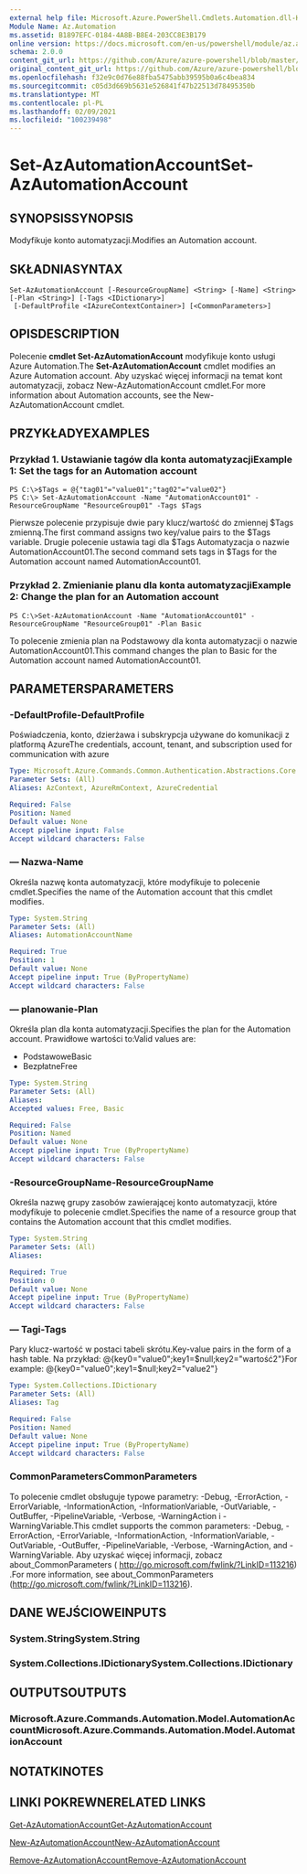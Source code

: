 ```yaml
---
external help file: Microsoft.Azure.PowerShell.Cmdlets.Automation.dll-Help.xml
Module Name: Az.Automation
ms.assetid: B1897EFC-0184-4A8B-B8E4-203CC8E3B179
online version: https://docs.microsoft.com/en-us/powershell/module/az.automation/set-azautomationaccount
schema: 2.0.0
content_git_url: https://github.com/Azure/azure-powershell/blob/master/src/Automation/Automation/help/Set-AzAutomationAccount.md
original_content_git_url: https://github.com/Azure/azure-powershell/blob/master/src/Automation/Automation/help/Set-AzAutomationAccount.md
ms.openlocfilehash: f32e9c0d76e88fba5475abb39595b0a6c4bea834
ms.sourcegitcommit: c05d3d669b5631e526841f47b22513d78495350b
ms.translationtype: MT
ms.contentlocale: pl-PL
ms.lasthandoff: 02/09/2021
ms.locfileid: "100239498"
---
```

# <span data-ttu-id="0b0e3-101">Set-AzAutomationAccount</span><span class="sxs-lookup"><span data-stu-id="0b0e3-101">Set-AzAutomationAccount</span></span>

## <span data-ttu-id="0b0e3-102">SYNOPSIS</span><span class="sxs-lookup"><span data-stu-id="0b0e3-102">SYNOPSIS</span></span>
<span data-ttu-id="0b0e3-103">Modyfikuje konto automatyzacji.</span><span class="sxs-lookup"><span data-stu-id="0b0e3-103">Modifies an Automation account.</span></span>

## <span data-ttu-id="0b0e3-104">SKŁADNIA</span><span class="sxs-lookup"><span data-stu-id="0b0e3-104">SYNTAX</span></span>

```
Set-AzAutomationAccount [-ResourceGroupName] <String> [-Name] <String> [-Plan <String>] [-Tags <IDictionary>]
 [-DefaultProfile <IAzureContextContainer>] [<CommonParameters>]
```

## <span data-ttu-id="0b0e3-105">OPIS</span><span class="sxs-lookup"><span data-stu-id="0b0e3-105">DESCRIPTION</span></span>
<span data-ttu-id="0b0e3-106">Polecenie **cmdlet Set-AzAutomationAccount** modyfikuje konto usługi Azure Automation.</span><span class="sxs-lookup"><span data-stu-id="0b0e3-106">The **Set-AzAutomationAccount** cmdlet modifies an Azure Automation account.</span></span>
<span data-ttu-id="0b0e3-107">Aby uzyskać więcej informacji na temat kont automatyzacji, zobacz New-AzAutomationAccount cmdlet.</span><span class="sxs-lookup"><span data-stu-id="0b0e3-107">For more information about Automation accounts, see the New-AzAutomationAccount cmdlet.</span></span>

## <span data-ttu-id="0b0e3-108">PRZYKŁADY</span><span class="sxs-lookup"><span data-stu-id="0b0e3-108">EXAMPLES</span></span>

### <span data-ttu-id="0b0e3-109">Przykład 1. Ustawianie tagów dla konta automatyzacji</span><span class="sxs-lookup"><span data-stu-id="0b0e3-109">Example 1: Set the tags for an Automation account</span></span>
```
PS C:\>$Tags = @{"tag01"="value01";"tag02"="value02"}
PS C:\> Set-AzAutomationAccount -Name "AutomationAccount01" -ResourceGroupName "ResourceGroup01" -Tags $Tags
```

<span data-ttu-id="0b0e3-110">Pierwsze polecenie przypisuje dwie pary klucz/wartość do zmiennej $Tags zmienną.</span><span class="sxs-lookup"><span data-stu-id="0b0e3-110">The first command assigns two key/value pairs to the $Tags variable.</span></span>
<span data-ttu-id="0b0e3-111">Drugie polecenie ustawia tagi dla $Tags Automatyzacja o nazwie AutomationAccount01.</span><span class="sxs-lookup"><span data-stu-id="0b0e3-111">The second command sets tags in $Tags for the Automation account named AutomationAccount01.</span></span>

### <span data-ttu-id="0b0e3-112">Przykład 2. Zmienianie planu dla konta automatyzacji</span><span class="sxs-lookup"><span data-stu-id="0b0e3-112">Example 2: Change the plan for an Automation account</span></span>
```
PS C:\>Set-AzAutomationAccount -Name "AutomationAccount01" -ResourceGroupName "ResourceGroup01" -Plan Basic
```

<span data-ttu-id="0b0e3-113">To polecenie zmienia plan na Podstawowy dla konta automatyzacji o nazwie AutomationAccount01.</span><span class="sxs-lookup"><span data-stu-id="0b0e3-113">This command changes the plan to Basic for the Automation account named AutomationAccount01.</span></span>

## <span data-ttu-id="0b0e3-114">PARAMETERS</span><span class="sxs-lookup"><span data-stu-id="0b0e3-114">PARAMETERS</span></span>

### <span data-ttu-id="0b0e3-115">-DefaultProfile</span><span class="sxs-lookup"><span data-stu-id="0b0e3-115">-DefaultProfile</span></span>
<span data-ttu-id="0b0e3-116">Poświadczenia, konto, dzierżawa i subskrypcja używane do komunikacji z platformą Azure</span><span class="sxs-lookup"><span data-stu-id="0b0e3-116">The credentials, account, tenant, and subscription used for communication with azure</span></span>

```yaml
Type: Microsoft.Azure.Commands.Common.Authentication.Abstractions.Core.IAzureContextContainer
Parameter Sets: (All)
Aliases: AzContext, AzureRmContext, AzureCredential

Required: False
Position: Named
Default value: None
Accept pipeline input: False
Accept wildcard characters: False
```

### <span data-ttu-id="0b0e3-117">— Nazwa</span><span class="sxs-lookup"><span data-stu-id="0b0e3-117">-Name</span></span>
<span data-ttu-id="0b0e3-118">Określa nazwę konta automatyzacji, które modyfikuje to polecenie cmdlet.</span><span class="sxs-lookup"><span data-stu-id="0b0e3-118">Specifies the name of the Automation account that this cmdlet modifies.</span></span>

```yaml
Type: System.String
Parameter Sets: (All)
Aliases: AutomationAccountName

Required: True
Position: 1
Default value: None
Accept pipeline input: True (ByPropertyName)
Accept wildcard characters: False
```

### <span data-ttu-id="0b0e3-119">— planowanie</span><span class="sxs-lookup"><span data-stu-id="0b0e3-119">-Plan</span></span>
<span data-ttu-id="0b0e3-120">Określa plan dla konta automatyzacji.</span><span class="sxs-lookup"><span data-stu-id="0b0e3-120">Specifies the plan for the Automation account.</span></span>
<span data-ttu-id="0b0e3-121">Prawidłowe wartości to:</span><span class="sxs-lookup"><span data-stu-id="0b0e3-121">Valid values are:</span></span>
- <span data-ttu-id="0b0e3-122">Podstawowe</span><span class="sxs-lookup"><span data-stu-id="0b0e3-122">Basic</span></span>
- <span data-ttu-id="0b0e3-123">Bezpłatne</span><span class="sxs-lookup"><span data-stu-id="0b0e3-123">Free</span></span>

```yaml
Type: System.String
Parameter Sets: (All)
Aliases:
Accepted values: Free, Basic

Required: False
Position: Named
Default value: None
Accept pipeline input: True (ByPropertyName)
Accept wildcard characters: False
```

### <span data-ttu-id="0b0e3-124">-ResourceGroupName</span><span class="sxs-lookup"><span data-stu-id="0b0e3-124">-ResourceGroupName</span></span>
<span data-ttu-id="0b0e3-125">Określa nazwę grupy zasobów zawierającej konto automatyzacji, które modyfikuje to polecenie cmdlet.</span><span class="sxs-lookup"><span data-stu-id="0b0e3-125">Specifies the name of a resource group that contains the Automation account that this cmdlet modifies.</span></span>

```yaml
Type: System.String
Parameter Sets: (All)
Aliases:

Required: True
Position: 0
Default value: None
Accept pipeline input: True (ByPropertyName)
Accept wildcard characters: False
```

### <span data-ttu-id="0b0e3-126">— Tagi</span><span class="sxs-lookup"><span data-stu-id="0b0e3-126">-Tags</span></span>
<span data-ttu-id="0b0e3-127">Pary klucz-wartość w postaci tabeli skrótu.</span><span class="sxs-lookup"><span data-stu-id="0b0e3-127">Key-value pairs in the form of a hash table.</span></span> <span data-ttu-id="0b0e3-128">Na przykład: @{key0="value0";key1=$null;key2="wartość2"}</span><span class="sxs-lookup"><span data-stu-id="0b0e3-128">For example: @{key0="value0";key1=$null;key2="value2"}</span></span>

```yaml
Type: System.Collections.IDictionary
Parameter Sets: (All)
Aliases: Tag

Required: False
Position: Named
Default value: None
Accept pipeline input: True (ByPropertyName)
Accept wildcard characters: False
```

### <span data-ttu-id="0b0e3-129">CommonParameters</span><span class="sxs-lookup"><span data-stu-id="0b0e3-129">CommonParameters</span></span>
<span data-ttu-id="0b0e3-130">To polecenie cmdlet obsługuje typowe parametry: -Debug, -ErrorAction, -ErrorVariable, -InformationAction, -InformationVariable, -OutVariable, -OutBuffer, -PipelineVariable, -Verbose, -WarningAction i -WarningVariable.</span><span class="sxs-lookup"><span data-stu-id="0b0e3-130">This cmdlet supports the common parameters: -Debug, -ErrorAction, -ErrorVariable, -InformationAction, -InformationVariable, -OutVariable, -OutBuffer, -PipelineVariable, -Verbose, -WarningAction, and -WarningVariable.</span></span> <span data-ttu-id="0b0e3-131">Aby uzyskać więcej informacji, zobacz about_CommonParameters ( http://go.microsoft.com/fwlink/?LinkID=113216) .</span><span class="sxs-lookup"><span data-stu-id="0b0e3-131">For more information, see about_CommonParameters (http://go.microsoft.com/fwlink/?LinkID=113216).</span></span>

## <span data-ttu-id="0b0e3-132">DANE WEJŚCIOWE</span><span class="sxs-lookup"><span data-stu-id="0b0e3-132">INPUTS</span></span>

### <span data-ttu-id="0b0e3-133">System.String</span><span class="sxs-lookup"><span data-stu-id="0b0e3-133">System.String</span></span>

### <span data-ttu-id="0b0e3-134">System.Collections.IDictionary</span><span class="sxs-lookup"><span data-stu-id="0b0e3-134">System.Collections.IDictionary</span></span>

## <span data-ttu-id="0b0e3-135">OUTPUTS</span><span class="sxs-lookup"><span data-stu-id="0b0e3-135">OUTPUTS</span></span>

### <span data-ttu-id="0b0e3-136">Microsoft.Azure.Commands.Automation.Model.AutomationAccount</span><span class="sxs-lookup"><span data-stu-id="0b0e3-136">Microsoft.Azure.Commands.Automation.Model.AutomationAccount</span></span>

## <span data-ttu-id="0b0e3-137">NOTATKI</span><span class="sxs-lookup"><span data-stu-id="0b0e3-137">NOTES</span></span>

## <span data-ttu-id="0b0e3-138">LINKI POKREWNE</span><span class="sxs-lookup"><span data-stu-id="0b0e3-138">RELATED LINKS</span></span>

[<span data-ttu-id="0b0e3-139">Get-AzAutomationAccount</span><span class="sxs-lookup"><span data-stu-id="0b0e3-139">Get-AzAutomationAccount</span></span>](./Get-AzAutomationAccount.md)

[<span data-ttu-id="0b0e3-140">New-AzAutomationAccount</span><span class="sxs-lookup"><span data-stu-id="0b0e3-140">New-AzAutomationAccount</span></span>](./New-AzAutomationAccount.md)

[<span data-ttu-id="0b0e3-141">Remove-AzAutomationAccount</span><span class="sxs-lookup"><span data-stu-id="0b0e3-141">Remove-AzAutomationAccount</span></span>](./Remove-AzAutomationAccount.md)
